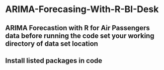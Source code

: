 # ARIMA-Forecasing-With-R-BI-Desk

## ARIMA Forecastion with R for Air Passengers data before running the code set your working directory of data set location 
##  Install listed packages in code 
